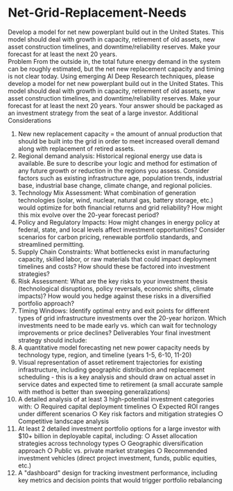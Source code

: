 # Net-Grid-Replacement-Needs
Develop a model for net new powerplant build out in the United States. This model should deal with growth in capacity, retirement of old assets, new asset construction timelines, and downtime/reliability reserves. Make your forecast for at least the next 20 years.  
Problem 
From the outside in, the total future energy demand in the system can be roughly estimated, but the net new replacement capacity and timing is not clear today. Using emerging AI Deep Research techniques, please develop a model for net new powerplant build out in the United States. This model should deal with growth in capacity, retirement of old assets, new asset construction timelines, and downtime/reliability reserves. Make your forecast for at least the next 20 years. Your answer should be packaged as an investment strategy from the seat of a large investor. 
Additional Considerations 
1. New new replacement capacity = the amount of annual production that should be built into the grid in order to meet increased overall demand along with replacement of retired assets. 
2. Regional demand analysis: Historical regional energy use data is available. Be sure to describe your logic and method for estimation of any future growth or reduction in the regions you assess. Consider factors such as existing infrastructure age, population trends, industrial base, industrial base change, climate change, and regional policies. 
3. Technology Mix Assessment: What combination of generation technologies (solar, wind, nuclear, natural gas, battery storage, etc.) would optimize for both financial returns and grid reliability? How might this mix evolve over the 20-year forecast period? 
4. Policy and Regulatory Impacts: How might changes in energy policy at federal, state, and local levels affect investment opportunities? Consider scenarios for carbon pricing, renewable portfolio standards, and streamlined permitting. 
5. Supply Chain Constraints: What bottlenecks exist in manufacturing capacity, skilled labor, or raw materials that could impact deployment timelines and costs? How should these be factored into investment strategies? 
6. Risk Assessment: What are the key risks to your investment thesis (technological disruptions, policy reversals, economic shifts, climate impacts)? How would you hedge against these risks in a diversified portfolio approach?
7. Timing Windows: Identify optimal entry and exit points for different types of grid infrastructure investments over the 20-year horizon. Which investments need to be made early vs. which can wait for technology improvements or price declines? 
Deliverables 
Your final investment strategy should include: 
1. A quantitative model forecasting net new power capacity needs by technology type, region, and timeline (years 1-5, 6-10, 11-20) 
2. Visual representation of asset retirement trajectories for existing infrastructure, including geographic distribution and replacement scheduling - this is a key analysis and should draw on actual asset in service dates and expected time to retirement (a small accurate sample with method is better than sweeping generalizations)
3. A detailed analysis of at least 3 high-potential investment categories with: ○ Required capital deployment timelines 
○ Expected ROI ranges under different scenarios 
○ Key risk factors and mitigation strategies 
○ Competitive landscape analysis 
4. At least 2 detailed investment portfolio options for a large investor with $10+ billion in deployable capital, including: 
○ Asset allocation strategies across technology types 
○ Geographic diversification approach 
○ Public vs. private market strategies 
○ Recommended investment vehicles (direct project investment, funds, public equities, etc.) 
5. A "dashboard" design for tracking investment performance, including key metrics and decision points that would trigger portfolio rebalancing


